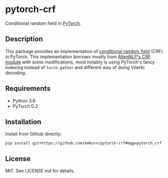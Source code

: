 # pytorch-crf

Conditional random field in [PyTorch](http://pytorch.org/).

## Description

This package provides an implementation of [conditional random field](https://en.wikipedia.org/wiki/Conditional_random_field) (CRF) in PyTorch. This implementation borrows mostly from [AllenNLP's CRF module](https://github.com/allenai/allennlp/blob/master/allennlp/modules/conditional_random_field.py) with some modifications, most notably is using PyTorch's fancy indexing instead of `torch.gather` and different way of doing Viterbi decoding.

## Requirements

- Python 3.6
- PyTorch 0.2

## Installation

Install from Github directly:

    pip install git+https://github.com/kmkurn/pytorch-crf#egg=pytorch_crf

## License

MIT. See LICENSE.md for details.

